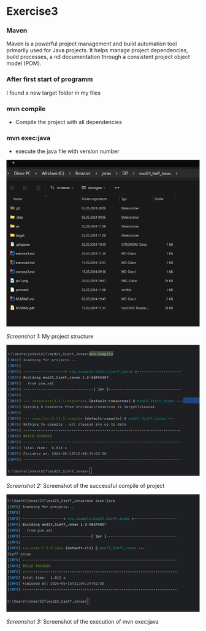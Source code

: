 # Exercise3

### Maven
Maven is a powerful project management and build automation tool primarily used for Java projects. 
It helps manage project dependencies, build processes, a
nd documentation through a consistent project object model (POM).


### After first start of programm

I found a new target folder in my files


### mvn compile

- Compile the project with all dependencies 

### mvn exec:java
- execute the java file with version number




![](/resources/images/ex3_1.png)

_Screenshot 1:_ My project structure



![](/resources/images/ex3_2.png)

_Screenshot 2:_ Screenshot of the successful compile of project


![](/resources/images/ex3_3.png)

_Screenshot 3:_ Screenshot of the execution of mvn exec:java

